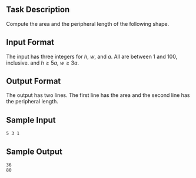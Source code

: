 ## Task Description ##

Compute the area and the peripheral length of the following shape.

## Input Format ##

The input has three integers for $h$, $w$, and $a$. All are between 1 and 100, inclusive. and $h \ge 5a$,  $w \ge 3a$.

## Output Format ##

The output has two lines. The first line has the area and the second line has the  peripheral length.

## Sample Input ##
```
5 3 1
```

## Sample Output ##
```
36
80
```


